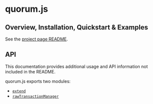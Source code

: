 # quorum.js

## Overview, Installation, Quickstart & Examples
See the [project page README](https://github.com/ConsenSys/quorum.js). 

## API
This documentation provides additional usage and API information not included in the README.

quorum.js exports two modules:

* [`extend`](extend.md)
* [`rawTransactionManager`](RawTransactionManager.md)
